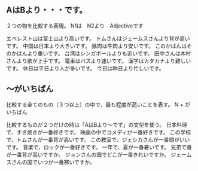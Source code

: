 
## AはBより・・・です。
２つの物を比較する表現。
N1は　N2より　Adjectiveです

エベレスト山は富士山より高いです。
トムさんはジェームスさんより背が高いです。
中国は日本より大きいです。
豚肉は牛肉より安いです。
このかばんはそのかばんより重いです。
台湾はシンガポールよりも近いです。
田中さんは木村さんより歌が上手です。
電車はバスより速いです。
漢字はカタカナより難しいです。
休日は平日より人が多いです。
今日は昨日より忙しいです。
## 〜がいちばん
比較する全てのもの（３つ以上）の中で、最も程度が高いことを表す。
N + がいちばん

比較するものが２つだけの時は「AはBより〜です」の文型を使う。
日本料理で、すき焼きが一番好きです。
映画の中でコメディが一番好きです。
この学校で、トムさんが一番背が高いです。
この教室で、ジェシカさんが一番頭がいいです。
音楽で、ロックが一番好きです。
一年で、夏が一番暑いです。
兄弟で誰が一番背が高いですか。
ジョンさんの国でどこが一番きれいですか。
ジェームスさんの国でいつが一番寒いですか。